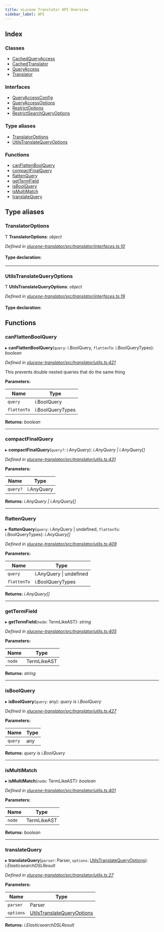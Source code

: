 ```yaml
---
title: xLucene Translator API Overview
sidebar_label: API
---
```


## Index

### Classes

* [CachedQueryAccess](classes/cachedqueryaccess.md)
* [CachedTranslator](classes/cachedtranslator.md)
* [QueryAccess](classes/queryaccess.md)
* [Translator](classes/translator.md)

### Interfaces

* [QueryAccessConfig](interfaces/queryaccessconfig.md)
* [QueryAccessOptions](interfaces/queryaccessoptions.md)
* [RestrictOptions](interfaces/restrictoptions.md)
* [RestrictSearchQueryOptions](interfaces/restrictsearchqueryoptions.md)

### Type aliases

* [TranslatorOptions](overview.md#translatoroptions)
* [UtilsTranslateQueryOptions](overview.md#utilstranslatequeryoptions)

### Functions

* [canFlattenBoolQuery](overview.md#canflattenboolquery)
* [compactFinalQuery](overview.md#compactfinalquery)
* [flattenQuery](overview.md#flattenquery)
* [getTermField](overview.md#gettermfield)
* [isBoolQuery](overview.md#isboolquery)
* [isMultiMatch](overview.md#ismultimatch)
* [translateQuery](overview.md#translatequery)

## Type aliases

###  TranslatorOptions

Ƭ **TranslatorOptions**: *object*

*Defined in [xlucene-translator/src/translator/interfaces.ts:10](https://github.com/terascope/teraslice/blob/f95bb5556/packages/xlucene-translator/src/translator/interfaces.ts#L10)*

#### Type declaration:

___

###  UtilsTranslateQueryOptions

Ƭ **UtilsTranslateQueryOptions**: *object*

*Defined in [xlucene-translator/src/translator/interfaces.ts:19](https://github.com/terascope/teraslice/blob/f95bb5556/packages/xlucene-translator/src/translator/interfaces.ts#L19)*

#### Type declaration:

## Functions

###  canFlattenBoolQuery

▸ **canFlattenBoolQuery**(`query`: i.BoolQuery, `flattenTo`: i.BoolQueryTypes): *boolean*

*Defined in [xlucene-translator/src/translator/utils.ts:421](https://github.com/terascope/teraslice/blob/f95bb5556/packages/xlucene-translator/src/translator/utils.ts#L421)*

This prevents double nested queries that do the same thing

**Parameters:**

Name | Type |
------ | ------ |
`query` | i.BoolQuery |
`flattenTo` | i.BoolQueryTypes |

**Returns:** *boolean*

___

###  compactFinalQuery

▸ **compactFinalQuery**(`query?`: i.AnyQuery): *i.AnyQuery | i.AnyQuery[]*

*Defined in [xlucene-translator/src/translator/utils.ts:431](https://github.com/terascope/teraslice/blob/f95bb5556/packages/xlucene-translator/src/translator/utils.ts#L431)*

**Parameters:**

Name | Type |
------ | ------ |
`query?` | i.AnyQuery |

**Returns:** *i.AnyQuery | i.AnyQuery[]*

___

###  flattenQuery

▸ **flattenQuery**(`query`: i.AnyQuery | undefined, `flattenTo`: i.BoolQueryTypes): *i.AnyQuery[]*

*Defined in [xlucene-translator/src/translator/utils.ts:409](https://github.com/terascope/teraslice/blob/f95bb5556/packages/xlucene-translator/src/translator/utils.ts#L409)*

**Parameters:**

Name | Type |
------ | ------ |
`query` | i.AnyQuery &#124; undefined |
`flattenTo` | i.BoolQueryTypes |

**Returns:** *i.AnyQuery[]*

___

###  getTermField

▸ **getTermField**(`node`: TermLikeAST): *string*

*Defined in [xlucene-translator/src/translator/utils.ts:405](https://github.com/terascope/teraslice/blob/f95bb5556/packages/xlucene-translator/src/translator/utils.ts#L405)*

**Parameters:**

Name | Type |
------ | ------ |
`node` | TermLikeAST |

**Returns:** *string*

___

###  isBoolQuery

▸ **isBoolQuery**(`query`: any): *query is i.BoolQuery*

*Defined in [xlucene-translator/src/translator/utils.ts:427](https://github.com/terascope/teraslice/blob/f95bb5556/packages/xlucene-translator/src/translator/utils.ts#L427)*

**Parameters:**

Name | Type |
------ | ------ |
`query` | any |

**Returns:** *query is i.BoolQuery*

___

###  isMultiMatch

▸ **isMultiMatch**(`node`: TermLikeAST): *boolean*

*Defined in [xlucene-translator/src/translator/utils.ts:401](https://github.com/terascope/teraslice/blob/f95bb5556/packages/xlucene-translator/src/translator/utils.ts#L401)*

**Parameters:**

Name | Type |
------ | ------ |
`node` | TermLikeAST |

**Returns:** *boolean*

___

###  translateQuery

▸ **translateQuery**(`parser`: Parser, `options`: [UtilsTranslateQueryOptions](overview.md#utilstranslatequeryoptions)): *i.ElasticsearchDSLResult*

*Defined in [xlucene-translator/src/translator/utils.ts:27](https://github.com/terascope/teraslice/blob/f95bb5556/packages/xlucene-translator/src/translator/utils.ts#L27)*

**Parameters:**

Name | Type |
------ | ------ |
`parser` | Parser |
`options` | [UtilsTranslateQueryOptions](overview.md#utilstranslatequeryoptions) |

**Returns:** *i.ElasticsearchDSLResult*
